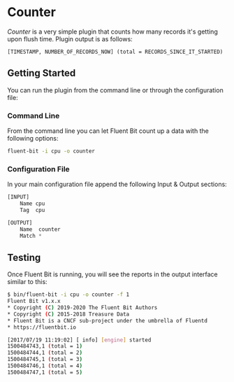 # Counter

_Counter_ is a very simple plugin that counts how many records it's getting upon flush time. Plugin output is as follows:

```text
[TIMESTAMP, NUMBER_OF_RECORDS_NOW] (total = RECORDS_SINCE_IT_STARTED)
```

## Getting Started

You can run the plugin from the command line or through the configuration file:

### Command Line

From the command line you can let Fluent Bit count up a data with the following options:

```bash
fluent-bit -i cpu -o counter
```

### Configuration File

In your main configuration file append the following Input & Output sections:

```python
[INPUT]
    Name cpu
    Tag  cpu

[OUTPUT]
    Name  counter
    Match *
```

## Testing

Once Fluent Bit is running, you will see the reports in the output interface similar to this:

```bash
$ bin/fluent-bit -i cpu -o counter -f 1
Fluent Bit v1.x.x
* Copyright (C) 2019-2020 The Fluent Bit Authors
* Copyright (C) 2015-2018 Treasure Data
* Fluent Bit is a CNCF sub-project under the umbrella of Fluentd
* https://fluentbit.io

[2017/07/19 11:19:02] [ info] [engine] started
1500484743,1 (total = 1)
1500484744,1 (total = 2)
1500484745,1 (total = 3)
1500484746,1 (total = 4)
1500484747,1 (total = 5)
```

